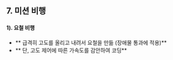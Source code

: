 ## 7. 미션 비행 

#### 1). 요철 비행 

<src img="https://github.com/user-attachments/assets/ed262ea6-90c5-4911-ab8b-36f991fbe006" width="500">

- ** 급격히 고도를 올리고 내려서 요철을 만듦 (장애물 통과에 적용)**
- ** 단, 고도 제어에 따른 가속도를 감안하여 코딩**

